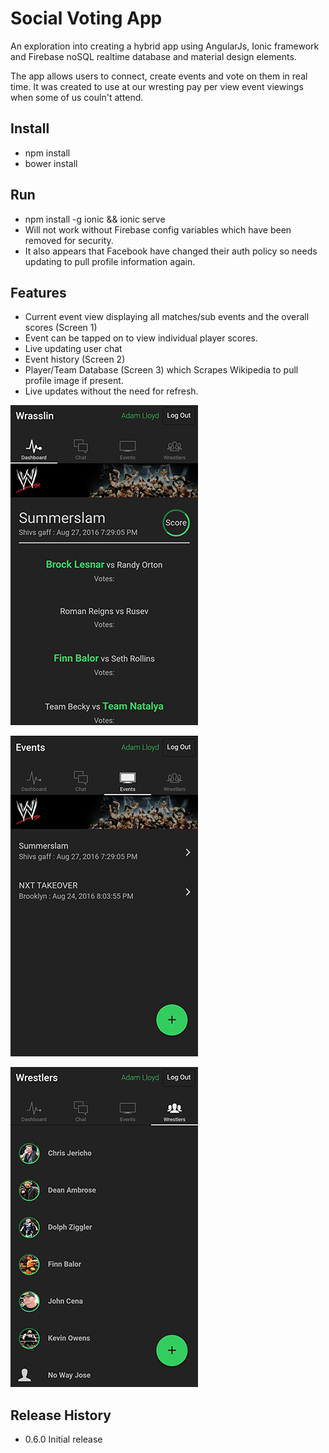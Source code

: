 # Social Voting App

An exploration into creating a hybrid app using AngularJs, Ionic framework and Firebase noSQL realtime database and material design elements.

The app allows users to connect, create events and vote on them in real time. It was created to use at our wresting pay per view event viewings when some of us couln't attend.

## Install

  * npm install
  * bower install

## Run

 * npm install -g ionic && ionic serve 
 * Will not work without Firebase config variables which have been removed for security.
 * It also appears that Facebook have changed their auth policy so needs updating to pull profile information again.
 
 
## Features 

 * Current event view displaying all matches/sub events and the overall scores (Screen 1)
 * Event can be tapped on to view individual player scores.
 * Live updating user chat
 * Event history (Screen 2)
 * Player/Team Database (Screen 3) which Scrapes Wikipedia to pull profile image if present.
 * Live updates without the need for refresh.
 
![Alt text](screens/Screenshot_1.png?raw=true "Current Event View")

![Alt text](screens/Screenshot_2.png?raw=true "Even History")

![Alt text](screens/Screenshot_3.png?raw=true "Player/Team Database")


## Release History

* 0.6.0 Initial release
